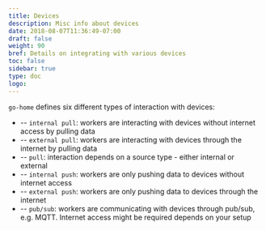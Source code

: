 ```yaml
---
title: Devices
description: Misc info about devices
date: 2018-08-07T11:36:49-07:00
draft: false
weight: 90
bref: Details on integrating with various devices
toc: false
sidebar: true
type: doc
logo:
---
```

`go-home` defines six different types of interaction with devices: 

* <i class="upd_internalPull"></i> -- `internal pull`: workers are interacting with devices without internet access by pulling data
* <i class="upd_externalPull"></i> -- `external pull`: workers are interacting with devices through the internet by pulling data
* <i class="upd_pull"></i> -- `pull`: interaction depends on a source type - either internal or external
* <i class="upd_internalPush"></i> -- `internal push`: workers are only pushing data to devices without internet access
* <i class="upd_externalPush"></i> -- `external push`: workers are only pushing data to devices through the internet
* <i class="upd_pubSub"></i> -- `pub/sub`: workers are communicating with devices through pub/sub, e.g. MQTT. Internet access might be required depends on your setup